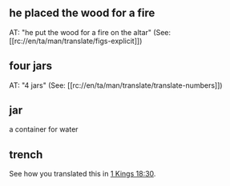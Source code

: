 ## he placed the wood for a fire ##

AT: "he put the wood for a fire on the altar" (See: [[rc://en/ta/man/translate/figs-explicit]])

## four jars ##

AT: "4 jars" (See: [[rc://en/ta/man/translate/translate-numbers]])

## jar ##

a container for water

## trench ##

See how you translated this in [1 Kings 18:30](./30.md).